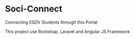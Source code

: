 # Soci-Connect
Connecting ESDV Students through this Portal

This project use Bootstrap, Laravel and Angular JS Framework